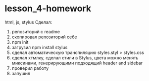 # lesson_4-homework
html, js, stylus
Сделал:
1. репозиторий с readme
2. скопировал репозиторий себе
3. npm init
4. загрузил npm install stylus
5. сделал автоматическую транспиляцию styles.styl > styles.css
6. сделал хтмлку, сделал стили в Stylus, цвета можно менять миксинами, генерирующими подходящий header and sidebar
7. проверил работу
8. запушил
